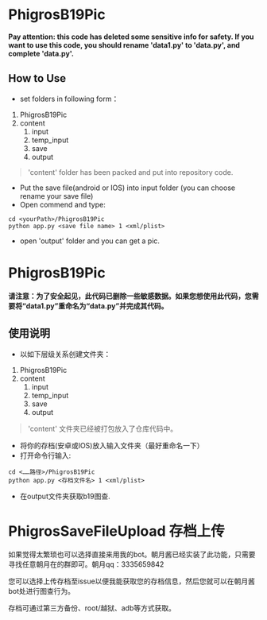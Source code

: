 
# PhigrosB19Pic
**Pay attention: this code has deleted some sensitive info for safety. If you want to use this code, you should rename 'data1.py' to 'data.py', and complete 'data.py'.**
## How to Use
- set folders in following form：
1. PhigrosB19Pic
2. content
    1. input
    2. temp_input
    3. save
    4. output
> 'content' folder has been packed and put into repository code.
- Put the save file(android or IOS) into input folder (you can choose rename your save file)
- Open commend and type:
```dos
cd <yourPath>/PhigrosB19Pic
python app.py <save file name> 1 <xml/plist>
```
- open 'output' folder and you can get a pic.
> 
# PhigrosB19Pic
**请注意：为了安全起见，此代码已删除一些敏感数据。如果您想使用此代码，您需要将“data1.py”重命名为“data.py”并完成其代码。**
## 使用说明
- 以如下层级关系创建文件夹：
1. PhigrosB19Pic
2. content
    1. input
    2. temp_input
    3. save
    4. output
> 'content' 文件夹已经被打包放入了仓库代码中。
- 将你的存档(安卓或IOS)放入输入文件夹（最好重命名一下）
- 打开命令行输入:
```dos
cd <……路径>/PhigrosB19Pic
python app.py <存档文件名> 1 <xml/plist>
```
- 在output文件夹获取b19图查.
# PhigrosSaveFileUpload 存档上传
如果觉得太繁琐也可以选择直接来用我的bot。朝月酱已经实装了此功能，只需要寻找任意朝月在的群即可。朝月qq：3335659842
> 
您可以选择上传存档至issue以便我能获取您的存档信息，然后您就可以在朝月酱bot处进行图查行为。
> 
存档可通过第三方备份、root/越狱、adb等方式获取。
